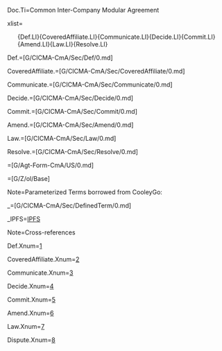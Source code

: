 Doc.Ti=Common Inter-Company Modular Agreement

xlist=<ol>{Def.LI}{CoveredAffiliate.LI}{Communicate.LI}{Decide.LI}{Commit.LI}{Amend.LI}{Law.LI}{Resolve.LI}</ol>

Def.=[G/CICMA-CmA/Sec/Def/0.md]

CoveredAffiliate.=[G/CICMA-CmA/Sec/CoveredAffiliate/0.md]

Communicate.=[G/CICMA-CmA/Sec/Communicate/0.md]

Decide.=[G/CICMA-CmA/Sec/Decide/0.md]

Commit.=[G/CICMA-CmA/Sec/Commit/0.md]

Amend.=[G/CICMA-CmA/Sec/Amend/0.md]

Law.=[G/CICMA-CmA/Sec/Law/0.md]

Resolve.=[G/CICMA-CmA/Sec/Resolve/0.md]

=[G/Agt-Form-CmA/US/0.md]

=[G/Z/ol/Base]

Note=Parameterized Terms borrowed from CooleyGo:

_=[G/CICMA-CmA/Sec/DefinedTerm/0.md]

_IPFS=<a href="#Def.IPFS.Sec" class="definedterm">IPFS</a>


Note=Cross-references

Def.Xnum=<a href="#Def.Sec" class="xref">1</a>

CoveredAffiliate.Xnum=<a href="#CoveredAffiliate.Sec" class="xref">2</a>

Communicate.Xnum=<a href="#Communicate.Sec" class="xref">3</a>

Decide.Xnum=<a href="#Decide.Sec" class="xref">4</a>

Commit.Xnum=<a href="#Commit.Sec" class="xref">5</a>

Amend.Xnum=<a href="#Amend.Sec" class="xref">6</a>

Law.Xnum=<a href="#Law.Sec" class="xref">7</a>

Dispute.Xnum=<a href="#Dispute.Sec" class="xref">8</a>
